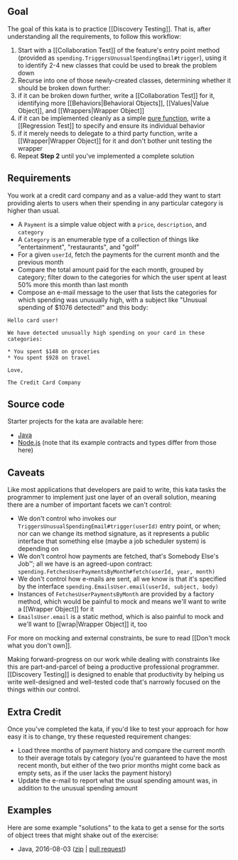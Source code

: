 ## Goal

The goal of this kata is to practice [[Discovery Testing]]. That is, after understanding all the requirements, to follow this workflow:

1. Start with a [[Collaboration Test]] of the feature's entry point method (provided as `spending.TriggersUnusualSpendingEmail#trigger`), using it to identify 2-4 new classes that could be used to break the problem down
2. Recurse into one of those newly-created classes, determining whether it should be broken down further:
  1. if it can be broken down further, write a [[Collaboration Test]] for it, identifying more [[Behaviors|Behavioral Objects]], [[Values|Value Object]], and [[Wrappers|Wrapper Object]]
  2. if it can be implemented cleanly as a simple [pure function](https://en.wikipedia.org/wiki/Pure_function), write a [[Regression Test]] to specify and ensure its individual behavior
  3. if it merely needs to delegate to a third party function, write a [[Wrapper|Wrapper Object]] for it and don't bother unit testing the wrapper
3. Repeat **Step 2** until you've implemented a complete solution

## Requirements

You work at a credit card company and as a value-add they want to start providing alerts to users when their spending in any particular category is higher than usual.

* A `Payment` is a simple value object with a `price`, `description`, and `category`
* A `Category` is an enumerable type of a collection of things like "entertainment", "restaurants", and "golf"
* For a given `userId`, fetch the payments for the current month and the previous month
* Compare the total amount paid for the each month, grouped by category; filter down to the categories for which the user spent at least 50% more this month than last month
* Compose an e-mail message to the user that lists the categories for which spending was unusually high, with a subject like "Unusual spending of $1076 detected!" and this body:
```
Hello card user!

We have detected unusually high spending on your card in these categories:

* You spent $148 on groceries
* You spent $928 on travel

Love,

The Credit Card Company
```

## Source code

Starter projects for the kata are available here:

* [Java](https://github.com/testdouble/java-testing-example/tree/master/unusual-spending)
* [Node.js](https://github.com/testdouble/unusual-spending) (note that its example contracts and types differ from those here)

## Caveats

Like most applications that developers are paid to write, this kata tasks the programmer to implement just one layer of an overall solution, meaning there are a number of important facets we can't control:

* We don't control who invokes our `TriggersUnusualSpendingEmail#trigger(userId)` entry point, or when; nor can we change its method signature, as it represents a public interface that something else (maybe a job scheduler system) is depending on
* We don't control how payments are fetched, that's Somebody Else's Job™; all we have is an agreed-upon contract: `spending.FetchesUserPaymentsByMonth#fetch(userId, year, month)`
* We don't control how e-mails are sent, all we know is that it's specified by the interface `spending.EmailsUser.email(userId, subject, body)`
* Instances of `FetchesUserPaymentsByMonth` are provided by a factory method, which would be painful to mock and means we'll want to write a [[Wrapper Object]] for it
* `EmailsUser.email` is a static method, which is also painful to mock and we'll want to [[wrap|Wrapper Object]] it, too 

For more on mocking and external constraints, be sure to read [[Don't mock what you don't own]].

Making forward-progress on our work while dealing with constraints like this are part-and-parcel of being a productive professional programmer. [[Discovery Testing]] is designed to enable that productivity by helping us write well-designed and well-tested code that's narrowly focused on the things within our control.

## Extra Credit

Once you've completed the kata, if you'd like to test your approach for how easy it is to change, try these requested requirement changes:

* Load three months of payment history and compare the current month to their average totals by category (you're guaranteed to have the most recent month, but either of the two prior months might come back as empty sets, as if the user lacks the payment history)
* Update the e-mail to report what the usual spending amount was, in addition to the unusual spending amount

## Examples

Here are some example "solutions" to the kata to get a sense for the sorts of object trees that might shake out of the exercise:

* Java, 2016-08-03 ([zip](https://github.com/testdouble/contributing-tests/releases/download/v0.0.1/unusual-spending-solution-java.zip) | [pull request](https://github.com/testdouble/java-testing-example/pull/1))